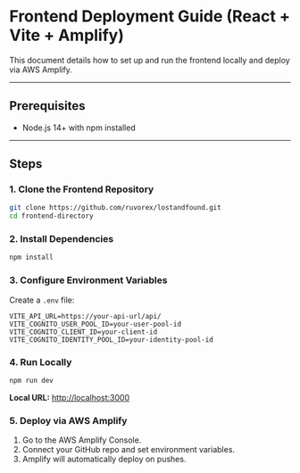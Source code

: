 # Frontend Deployment Guide (React + Vite + Amplify)

This document details how to set up and run the frontend locally and deploy via AWS Amplify.

---

## Prerequisites

- Node.js 14+ with npm installed

---

## Steps

### 1. Clone the Frontend Repository

```bash
git clone https://github.com/ruvorex/lostandfound.git
cd frontend-directory
```

### 2. Install Dependencies

```bash
npm install
```

### 3. Configure Environment Variables

Create a `.env` file:
```
VITE_API_URL=https://your-api-url/api/
VITE_COGNITO_USER_POOL_ID=your-user-pool-id
VITE_COGNITO_CLIENT_ID=your-client-id
VITE_COGNITO_IDENTITY_POOL_ID=your-identity-pool-id
```

### 4. Run Locally

```bash
npm run dev
```

**Local URL:** [http://localhost:3000](http://localhost:3000)

### 5. Deploy via AWS Amplify

1. Go to the AWS Amplify Console.
2. Connect your GitHub repo and set environment variables.
3. Amplify will automatically deploy on pushes.

